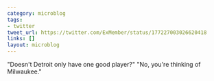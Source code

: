 ```yaml
---
category: microblog
tags:
- twitter
tweet_url: https://twitter.com/ExMember/status/177227003026620418
links: []
layout: microblog
---
```

"Doesn't Detroit only have one good player?" "No, you're thinking of Milwaukee."
